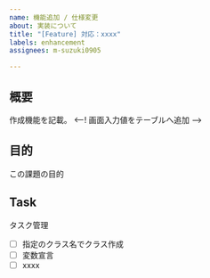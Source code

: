 ```yaml
---
name: 機能追加 / 仕様変更
about: 実装について
title: "[Feature] 対応：xxxx"
labels: enhancement
assignees: m-suzuki0905

---
```


## 概要
作成機能を記載。
<--! 画面入力値をテーブルへ追加 -->

## 目的 
この課題の目的 
<!-- CRUD処理対応-->

## Task
タスク管理
- [ ] 指定のクラス名でクラス作成
- [ ] 変数宣言
- [ ] xxxx
